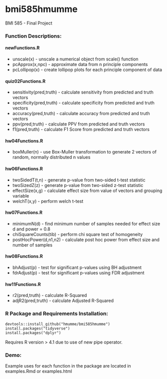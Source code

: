 # bmi585hmumme
BMI 585 - Final Project

### Function Descriptions:
#### newFunctions.R
- unscale(x) - unscale a numerical object from scale() function
- pcApprox(x,npc) - approximate data from n principle components
- pcLollipop(x) - create lollipop plots for each principle component of data
#### quiz02Functions.R
- sensitivity(pred,truth) - calculate sensitivity from predicted and truth vectors
- specificity(pred,truth) - calculate specificity from predicted and truth vectors
- accuracy(pred,truth) - calculate accuracy from predicted and truth vectors
- ppv(pred,truth) - calculate PPV from predicted and truth vectors
- f1(pred,truth) - calculate F1 Score from predicted and truth vectors
#### hw04Functions.R
- boxMuller(n) - use Box-Muller transformation to generate 2 vectors of random, normally distributed n values
#### hw06Functions.R
- twoSidedT(t,n) - generate p-value from two-sided t-test statistic
- twoSizedZ(z) - generate p-value from two-sided z-test statistic
- effectSize(x,g) - calculate effect size from value of vectors and grouping variable
- welchT(x,y) - perform welch t-test
#### hw07Functions.R
- minimumN(d) - find minimum number of samples needed for effect size d and power = 0.8
- chiSquareCounts(tib) - perform chi square test of homogeneity
- postHocPower(d,n1,n2) - calculate post hoc power from effect size and number of samples
#### hw08Functions.R
- bhAdjust(p) - test for significant p-values using BH adjustment
- fdrAdjust(p) - test for significant p-values using FDR adjustment
#### hw11Functions.R
- r2(pred,truth) - calculate R-Squared
- adjR2(pred,truth) - calculate Adjusted R-Squared

### R Package and Requirements Installation:
```
devtools::install_github("hmumme/bmi585hmumme")
install.packages("tidyverse")
install.packages("dplyr")
```
Requires R version > 4.1 due to use of new pipe operator.
### Demo:
Example uses for each function in the package are located in examples.Rmd or examples.html

